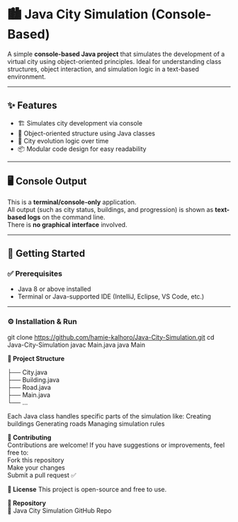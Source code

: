# 🏙️ Java City Simulation (Console-Based)

A simple **console-based Java project** that simulates the development of a virtual city using object-oriented principles. Ideal for understanding class structures, object interaction, and simulation logic in a text-based environment.

---

## ✨ Features

- 🏗️ Simulates city development via console
- 🧱 Object-oriented structure using Java classes
- 🔁 City evolution logic over time
- 📦 Modular code design for easy readability

---

## 🖥️ Console Output

This is a **terminal/console-only** application.  
All output (such as city status, buildings, and progression) is shown as **text-based logs** on the command line.  
There is **no graphical interface** involved.

---

## 🚀 Getting Started

### ✅ Prerequisites

- Java 8 or above installed
- Terminal or Java-supported IDE (IntelliJ, Eclipse, VS Code, etc.)

---

### ⚙️ Installation & Run

git clone https://github.com/hamie-kalhoro/Java-City-Simulation.git
cd Java-City-Simulation
javac Main.java
java Main

**📂 Project Structure**</b>

├── City.java<br>
├── Building.java<br>
├── Road.java<br>
├── Main.java<br>
└── ...<br>

Each Java class handles specific parts of the simulation like:
Creating buildings
Generating roads
Managing simulation rules

**🤝 Contributing**<br>
Contributions are welcome!
If you have suggestions or improvements, feel free to:<br>
Fork this repository<br>
Make your changes<br>
Submit a pull request ✅<br>

**📄 License**
This project is open-source and free to use.

**🔗 Repository**<br>
🔗 Java City Simulation GitHub Repo
